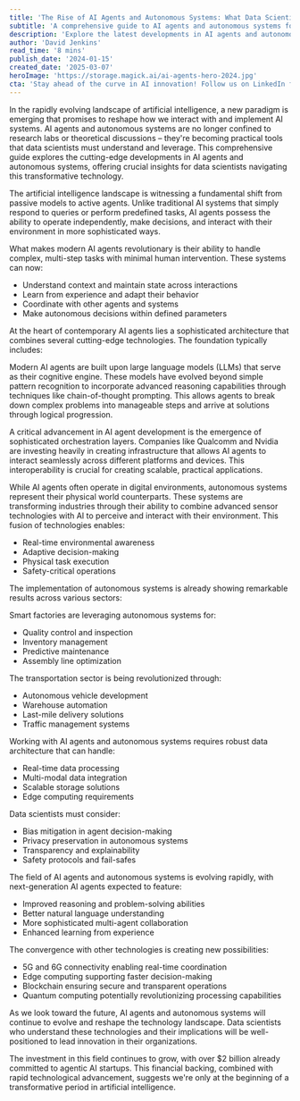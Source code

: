 ```yaml
---
title: 'The Rise of AI Agents and Autonomous Systems: What Data Scientists Need to Know in 2024'
subtitle: 'A comprehensive guide to AI agents and autonomous systems for data scientists'
description: 'Explore the latest developments in AI agents and autonomous systems, and learn why data scientists need to understand these transformative technologies. From advanced architectures to practical implementations, this guide covers everything you need to know about the future of AI in 2024.'
author: 'David Jenkins'
read_time: '8 mins'
publish_date: '2024-01-15'
created_date: '2025-03-07'
heroImage: 'https://storage.magick.ai/ai-agents-hero-2024.jpg'
cta: 'Stay ahead of the curve in AI innovation! Follow us on LinkedIn for daily updates on AI agents, autonomous systems, and the latest trends shaping the future of technology.'
---
```


In the rapidly evolving landscape of artificial intelligence, a new paradigm is emerging that promises to reshape how we interact with and implement AI systems. AI agents and autonomous systems are no longer confined to research labs or theoretical discussions – they're becoming practical tools that data scientists must understand and leverage. This comprehensive guide explores the cutting-edge developments in AI agents and autonomous systems, offering crucial insights for data scientists navigating this transformative technology.

The artificial intelligence landscape is witnessing a fundamental shift from passive models to active agents. Unlike traditional AI systems that simply respond to queries or perform predefined tasks, AI agents possess the ability to operate independently, make decisions, and interact with their environment in more sophisticated ways.

What makes modern AI agents revolutionary is their ability to handle complex, multi-step tasks with minimal human intervention. These systems can now:
- Understand context and maintain state across interactions
- Learn from experience and adapt their behavior
- Coordinate with other agents and systems
- Make autonomous decisions within defined parameters

At the heart of contemporary AI agents lies a sophisticated architecture that combines several cutting-edge technologies. The foundation typically includes:

Modern AI agents are built upon large language models (LLMs) that serve as their cognitive engine. These models have evolved beyond simple pattern recognition to incorporate advanced reasoning capabilities through techniques like chain-of-thought prompting. This allows agents to break down complex problems into manageable steps and arrive at solutions through logical progression.

A critical advancement in AI agent development is the emergence of sophisticated orchestration layers. Companies like Qualcomm and Nvidia are investing heavily in creating infrastructure that allows AI agents to interact seamlessly across different platforms and devices. This interoperability is crucial for creating scalable, practical applications.

While AI agents often operate in digital environments, autonomous systems represent their physical world counterparts. These systems are transforming industries through their ability to combine advanced sensor technologies with AI to perceive and interact with their environment. This fusion of technologies enables:
- Real-time environmental awareness
- Adaptive decision-making
- Physical task execution
- Safety-critical operations

The implementation of autonomous systems is already showing remarkable results across various sectors:

Smart factories are leveraging autonomous systems for:
- Quality control and inspection
- Inventory management
- Predictive maintenance
- Assembly line optimization

The transportation sector is being revolutionized through:
- Autonomous vehicle development
- Warehouse automation
- Last-mile delivery solutions
- Traffic management systems

Working with AI agents and autonomous systems requires robust data architecture that can handle:
- Real-time data processing
- Multi-modal data integration
- Scalable storage solutions
- Edge computing requirements

Data scientists must consider:
- Bias mitigation in agent decision-making
- Privacy preservation in autonomous systems
- Transparency and explainability
- Safety protocols and fail-safes

The field of AI agents and autonomous systems is evolving rapidly, with next-generation AI agents expected to feature:
- Improved reasoning and problem-solving abilities
- Better natural language understanding
- More sophisticated multi-agent collaboration
- Enhanced learning from experience

The convergence with other technologies is creating new possibilities:
- 5G and 6G connectivity enabling real-time coordination
- Edge computing supporting faster decision-making
- Blockchain ensuring secure and transparent operations
- Quantum computing potentially revolutionizing processing capabilities

As we look toward the future, AI agents and autonomous systems will continue to evolve and reshape the technology landscape. Data scientists who understand these technologies and their implications will be well-positioned to lead innovation in their organizations.

The investment in this field continues to grow, with over $2 billion already committed to agentic AI startups. This financial backing, combined with rapid technological advancement, suggests we're only at the beginning of a transformative period in artificial intelligence.